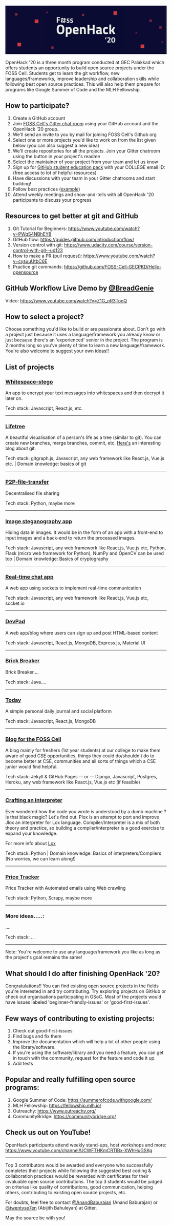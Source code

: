 ![image](https://raw.githubusercontent.com/FOSS-Cell-GECPKD/OpenHack-20/master/openhack-banner.png)

OpenHack '20 is a three month program conducted at GEC Palakkad which offers students an opportunity to build open source projects under the FOSS Cell. Students get to learn the git workflow, new languages/frameworks, improve leadership and collaboration skills while following best open source practices. This will also help them prepare for programs like Google Summer of Code and the MLH Fellowship.

## How to participate?

1. Create a GitHub account
2. Join [FOSS Cell's Gitter chat room](https://gitter.im/FOSS-Cell-GECPKD/community) using your GitHub account and the OpenHack '20 group.
3. We'll send an invite to you by mail for joining FOSS Cell's Github org
4. Select one or more projects you'd like to work on from the list given below (you can also suggest a new idea)
5. We'll create repositories for all the projects. Join your Gitter chatroom using the button in your project's readme
6. Select the maintainer of your project from your team and let us know
7. Sign up for [GitHub student education pack](https://education.github.com/pack) with your COLLEGE email ID: (free access to lot of helpful resources)
8. Have discussions with your team in your Gitter chatrooms and start building!
9. Follow best practices ([example](https://github.com/FOSS-Cell-GECPKD/brick-breaker/issues/4))
10. Attend weekly meetings and show-and-tells with all OpenHack '20 participants to discuss your progress

## Resources to get better at git and GitHub

1. Git Tutorial for Beginners: https://www.youtube.com/watch?v=PWqS4NBhEY8
2. GitHub flow: https://guides.github.com/introduction/flow/
3. Version control with git: https://www.udacity.com/course/version-control-with-git--ud123
4. How to make a PR (pull request): https://www.youtube.com/watch?v=cysuuUtbC6E
5. Practice git commands: https://github.com/FOSS-Cell-GECPKD/Hello-opensource

## GitHub Workflow Live Demo by [@BreadGenie](https://github.com/BreadGenie)

Video: https://www.youtube.com/watch?v=Z1G_pR3TooQ

## How to select a project?

Choose something you'd like to build or are passionate about. Don't go with a project just because it uses a language/framework you already know or just because there's an 'experienced' senior in the project. The program is 2 months long so you've plenty of time to learn a new language/framework. You're also welcome to suggest your own ideas!!

## List of projects

### [Whitespace-stego](https://github.com/FOSS-Cell-GECPKD/whitespace-stego)

An app to encrypt your text messages into whitespaces and then decrypt it later on.

Tech stack: Javascript, React.js, etc.

-------

### [Lifetree](https://github.com/FOSS-Cell-GECPKD/Lifetree)

A beautiful visualisation of a person's life as a tree (similar to git). You can create new branches, merge branches, commit, etc.
[Here's](https://medium.com/girl-writes-code/git-is-a-directed-acyclic-graph-and-what-the-heck-does-that-mean-b6c8dec65059) an interesting blog about git.

Tech stack: gitgraph.js, Javascript, any web framework like React.js, Vue.js etc. | Domain knowledge: basics of git

-------

### [P2P-file-transfer](https://github.com/FOSS-Cell-GECPKD/P2P-file-transfer)

Decentralised file sharing

Tech stack: Python, maybe more

-------

### [Image steganography app](https://github.com/FOSS-Cell-GECPKD/image-stego)

Hiding data in images. It would be in the form of an app with a front-end to input images and a back-end to return the processed images.

Tech stack: Javascript, any web framework like React.js, Vue.js etc, Python, Flask (micro web framework for Python), NumPy and OpenCV can be used too | Domain knowledge: Basics of cryptography

-------

### [Real-time chat app](https://github.com/FOSS-Cell-GECPKD/chat-app)

A web app using sockets to implement real-time communication

Tech stack: Javascript, any web framework like React.js, Vue.js etc, socket.io

-------

### [DevPad](https://github.com/FOSS-Cell-GECPKD/DevPad)

A web app/blog where users can sign up and post HTML-based content

Tech stack: Javascript, React.js, MongoDB, Express.js, Material UI

-------

### [Brick Breaker](https://github.com/FOSS-Cell-GECPKD/brick-breaker)

Brick Breaker....

Tech stack: Java....

-------

### [Today](https://github.com/FOSS-Cell-GECPKD/Today)

A simple personal daily journal and social platform

Tech stack: Javascript, React.js, MongoDB

-------

### [Blog for the FOSS Cell](https://github.com/FOSS-Cell-GECPKD/foss-blog)

A blog mainly for freshers (1st year students) at our college to make them aware of good CSE opportunities, things they could do/shouldn't do to become better at CSE, communities and all sorts of things which a CSE junior would find helpful.

Tech stack: Jekyll & GitHub Pages -- or -- Django, Javascript, Postgres, Heroku, any web framework like React.js, Vue.js etc (if feasible)

-------

### [Crafting an interpreter](https://github.com/FOSS-Cell-GECPKD/interpreter)

Ever wondered how the code you wrote is understood by a dumb machine ? Is that black magic? Let's find out. Plox is an attempt to port and improve Jlox an interpreter for Lox language. Compiler/Interpreter is a mix of both theory and practice, so building a compiler/interpreter is a good exercise to expand your knowledge. 

For more info about [Lox](https://craftinginterpreters.com/)

Tech stack: Python | Domain knowledge: Basics of interpreters/Compilers (No worries, we can learn along!)

-------

### [Price Tracker](https://github.com/FOSS-Cell-GECPKD/Price-Tracker)

Price Tracker with Automated emails using Web crawling

Tech stack: Python, Scrapy, maybe more

-------

### More ideas.....:

....

Tech stack: ...

-------

Note: You're welcome to use any language/framework you like as long as the project's goal remains the same!

## What should I do after finishing OpenHack '20?

Congratulations!! You can find existing open source projects in the fields you're interested in and try contributing. Try exploring projects on GitHub or check out organisations participating in GSoC. Most of the projects would have issues labeled 'beginner-friendly-issues' or 'good-first-issues'.

## Few ways of contributing to existing projects:

1. Check out good-first-issues
2. Find bugs and fix them
3. Improve the documentation which will help a lot of other people using the library/software.
4. If you're using the software/library and you need a feature, you can get in touch with the community, request for the feature and code it up.
5. Add tests

## Popular and really fulfilling open source programs:

1. Google Summer of Code: https://summerofcode.withgoogle.com/
2. MLH Fellowship: https://fellowship.mlh.io/
3. Outreachy: https://www.outreachy.org/
4. CommunityBridge: https://communitybridge.org/

## Check us out on YouTube!

OpenHack participants attend weekly stand-ups, host workshops and more: https://www.youtube.com/channel/UCWFTHKmCRTlBx-XWhHuGSKg

-------

Top 3 contributors would be awarded and everyone who successfully completes their projects while following the suggested best coding & collaboration practices would be rewarded with certificates for their invaluable open source contributions. The top 3 students would be judged on criterias like quality of contributions, good communication, helping others, contributing to existing open source projects, etc.

For doubts, feel free to contact [@AnandBaburajan](https://github.com/anandbaburajan/) (Anand Baburajan) or  [@twentyse7en](https://github.com/twentyse7en/)  (Abijith Bahuleyan) at Gitter.

May the source be with you!
